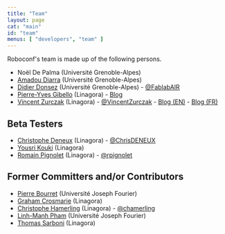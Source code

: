 ```yaml
---
title: "Team"
layout: page
cat: "main"
id: "team"
menus: [ "developers", "team" ]
---
```


Roboconf's team is made up of the following persons.

* Noël De Palma (Université Grenoble-Alpes)
* [Amadou Diarra](https://github.com/diarraa) (Université Grenoble-Alpes)
* [Didier Donsez](https://github.com/donsez) (Université Grenoble-Alpes) - [@FablabAIR](https://twitter.com/FablabAIR)
* [Pierre-Yves Gibello](https://github.com/gibello) (Linagora) - [Blog](http://planet.petalslink.com/home/pygibello/)
* [Vincent Zurczak](https://github.com/vincent-zurczak) (Linagora) - [@VincentZurczak](https://twitter.com/VincentZurczak) - [Blog (EN)](http://vzurczak.wordpress.com) - [Blog (FR)](http://vzurczak2.wordpress.com)


## Beta Testers

* [Christophe Deneux](https://github.com/cdeneux) (Linagora) - [@ChrisDENEUX](https://twitter.com/ChrisDENEUX)
* [Yousri Kouki](https://github.com/ykouki) (Linagora)
* [Romain Pignolet](https://twitter.com/rpignolet) (Linagora) - [@rpignolet](https://twitter.com/rpignolet)


## Former Committers and/or Contributors

* [Pierre Bourret](https://github.com/bourretp) (Université Joseph Fourier)
* [Graham Crosmarie](https://github.com/GrahamLinagora) (Linagora)
* [Christophe Hamerling](https://github.com/chamerling) (Linagora) - [@chamerling](https://twitter.com/chamerling)
* [Linh-Manh Pham](https://github.com/linkbutler) (Université Joseph Fourier)
* [Thomas Sarboni](https://github.com/max-k) (Linagora)

